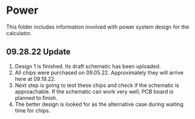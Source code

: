# Power
This folder includes information involved with power system design for the calculator. 

## 09.28.22 Update
1. Design 1 is finished. Its draft schematic has been uploaded.  
2. All chips were purchased on 09.05.22. Approximately they will arrive here at 09.19.22.  
3. Next step is going to test these chips and check if the schematic is approachable. If the schematic can work very well, PCB board is planned to finish.   
4. The better design is looked for as the alternative case during waiting time for chips.   
